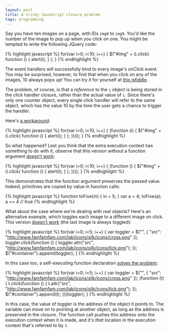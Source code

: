 ```yaml
---
layout: post
title: A tricky JavaScript closure problem
tags: programming
---
```


Say you have ten images on a page, with IDs `img0` to `img9`. You'd like the number of the image to pop up when you click on one. You might be tempted to write the following JQuery code:

{% highlight javascript %}
for(var i=0; i<10; i++) {
    $("#img" + i).click(
        function () { alert(i); }
    );
}
{% endhighlight %}

The event handlers will successfully bind to every image's onClick event. You may be surprised, however, to find that when you click on any of the images, 10 always pops up! You can try it for yourself at [this jsfiddle](http://jsfiddle.net/AwDDy/).

The problem, of course, is that a *reference* to the `i` object is being stored in the click handler closure, rather than the actual value of `i`. Since there's only one counter object, every single click handler will refer to the same object, which has the value 10 by the time the user gets a chance to trigger the handler.

Here's [a workaround](http://jsfiddle.net/v4sSD/):

{% highlight javascript %}
for(var i=0; i<10; i++) {
    (function (i) {
        $("#img" + i).click(
            function () { alert(i); }
        );
    })(i);
}
{% endhighlight %}

So what happened? Lest you think that the extra execution context has something to do with it, observe that this version without a function argument [doesn't work](http://jsfiddle.net/vfwnU/):

{% highlight javascript %}
for(var i=0; i<10; i++) {
    (function () {
        $("#img" + i).click(
            function () { alert(i); }
        );
    })();
}
{% endhighlight %}

This demonstrates that the function argument preserves the passed value. Indeed, primitives are copied by value in function calls:

{% highlight javascript %}
function toFive(in) {
	in = 5;
}
var a = 4;
toFive(a);
a == 4 // true
{% endhighlight %}

What about the case where we're dealing with real objects? Here's an alternative example, which toggles each image to a different image on click. This version [doesn't work](http://jsfiddle.net/Zpwku/) (the last image is always toggled):

{% highlight javascript %}
for(var i=0; i<5; i++) {
    var toggler = $("<img/>", { "src": "http://www.famfamfam.com/lab/icons/silk/icons/cross.png" });
    toggler.click(function () { toggler.attr("src", "http://www.famfamfam.com/lab/icons/silk/icons/tick.png"); });
    $("#container").append(toggler);
}
{% endhighlight %}

In this case too, a self-executing function declaration [solves the problem](http://jsfiddle.net/YLSn6/):

{% highlight javascript %}
for(var i=0; i<5; i++) {
    var toggler = $("<img/>", { "src": "http://www.famfamfam.com/lab/icons/silk/icons/cross.png" });
    (function (t) {
        t.click(function () { t.attr("src", "http://www.famfamfam.com/lab/icons/silk/icons/tick.png"); });
        $("#container").append(t);
    })(toggler);
}
{% endhighlight %}

In this case, the value of toggler is the address of the object it points to. The variable can move on to pointing at another object, as long as the address is preserved in the closure. The function call pushes this address onto the execution context when it is made, and it's *that* location in the execution context that's referred to by `t`.